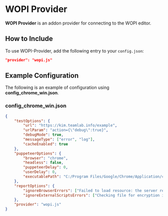 # WOPI Provider

**WOPI Provider** is an addon provider for connecting to the WOPI editor.

## How to Include

To use WOPI-Provider, add the following entry to your `config.json`:

```json
"provider": "wopi.js"
```

## Example Configuration

The following is an example of configuration using **config_chrome_win.json**.

### config_chrome_win.json

```json
{
    "testOptions": {
        "url": "https://kim.teamlab.info/example",
        "urlParam": "action={\"debug\":true}",
        "debugMode": true,
        "messageType": ["error", "log"],
        "cacheEnabled": true
    },
    "puppeteerOptions": {
        "browser": "chrome",
        "headless": false,
        "puppeteerDelay": 0,
        "userDelay": 0,
        "executablePath": "C:/Program Files/Google/Chrome/Application/chrome.exe"
    },
    "reportOptions": {
        "ignoreBrowserErrors": ["Failed to load resource: the server responded with a status of 404 ()"],
        "ignoreExternalScriptsErrors": ["Checking file for encryption is not supported on Windows"]
    },
    "provider": "wopi.js"
}
```
